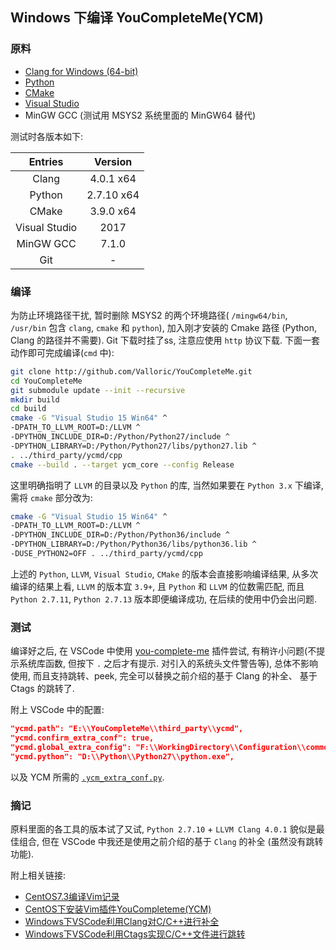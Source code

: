 ## Windows 下编译 YouCompleteMe(YCM)

### 原料

- [Clang for Windows (64-bit)](http://releases.llvm.org/4.0.1/LLVM-4.0.1-win64.exe)
- [Python](https://www.python.org/download/)
- [CMake](https://cmake.org/download/)
- [Visual Studio](https://www.visualstudio.com/)
- MinGW GCC (测试用 MSYS2 系统里面的 MinGW64 替代)

测试时各版本如下:

| Entries       | Version    |
| :----:        | :----:     |
| Clang         | 4.0.1 x64  |
| Python        | 2.7.10 x64 |
| CMake         | 3.9.0 x64  |
| Visual Studio | 2017       |
| MinGW GCC     | 7.1.0      |
| Git           | -          |

### 编译

为防止环境路径干扰, 暂时删除 MSYS2 的两个环境路径( `/mingw64/bin`,
`/usr/bin` 包含 `clang`, `cmake` 和 `python`), 加入刚才安装的 Cmake 路径
(Python, Clang 的路径并不需要). Git 下载时挂了ss, 注意应使用 `http` 协议下载.
下面一套动作即可完成编译(`cmd` 中):

```bash
git clone http://github.com/Valloric/YouCompleteMe.git
cd YouCompleteMe
git submodule update --init --recursive
mkdir build
cd build
cmake -G "Visual Studio 15 Win64" ^
-DPATH_TO_LLVM_ROOT=D:/LLVM ^
-DPYTHON_INCLUDE_DIR=D:/Python/Python27/include ^
-DPYTHON_LIBRARY=D:/Python/Python27/libs/python27.lib ^
. ../third_party/ycmd/cpp
cmake --build . --target ycm_core --config Release
```

这里明确指明了 `LLVM` 的目录以及 `Python` 的库, 当然如果要在 `Python 3.x`
下编译, 需将 `cmake` 部分改为:

```bash
cmake -G "Visual Studio 15 Win64" ^
-DPATH_TO_LLVM_ROOT=D:/LLVM ^
-DPYTHON_INCLUDE_DIR=D:/Python/Python36/include ^
-DPYTHON_LIBRARY=D:/Python/Python36/libs/python36.lib ^
-DUSE_PYTHON2=OFF . ../third_party/ycmd/cpp
```

上述的 `Python`, `LLVM`, `Visual Studio`, `CMake` 的版本会直接影响编译结果,
从多次编译的结果上看, `LLVM` 的版本宜 `3.9+`,
且 `Python` 和 `LLVM` 的位数需匹配, 而且 `Python 2.7.11`, `Python 2.7.13`
版本即便编译成功, 在后续的使用中仍会出问题.

### 测试

编译好之后, 在 VSCode 中使用 [you-complete-me](https://github.com/richard1122/vscode-youcompleteme)
插件尝试, 有稍许小问题(不提示系统库函数, 但按下 `.` 之后才有提示.
对引入的系统头文件警告等), 总体不影响使用, 而且支持跳转、peek,
完全可以替换之前介绍的基于 Clang 的补全、 基于 Ctags 的跳转了.

附上 VSCode 中的配置:

```json
"ycmd.path": "E:\\YouCompleteMe\\third_party\\ycmd",
"ycmd.confirm_extra_conf": true,
"ycmd.global_extra_config": "F:\\WorkingDirectory\\Configuration\\common\\.ycm_extra_conf.py",
"ycmd.python": "D:\\Python\\Python27\\python.exe",
```

以及 YCM 所需的 [`.ycm_extra_conf.py`](src/_ycm_extra_conf.py).

### 摘记

原料里面的各工具的版本试了又试, `Python 2.7.10` + `LLVM Clang 4.0.1`
貌似是最佳组合, 但在 VSCode 中我还是使用之前介绍的基于 `Clang` 的补全
(虽然没有跳转功能).

附上相关链接:

- [CentOS7.3编译Vim记录](centos-compile-install-vim-8.md)
- [CentOS下安装Vim插件YouCompleteme(YCM)](centos-install-ycm.md)
- [Windows下VSCode利用Clang对C/C++进行补全](../07/msys-vscode-clang.md)
- [Windows下VSCode利用Ctags实现C/C++文件进行跳转](msys-vscode-ctags.md)
